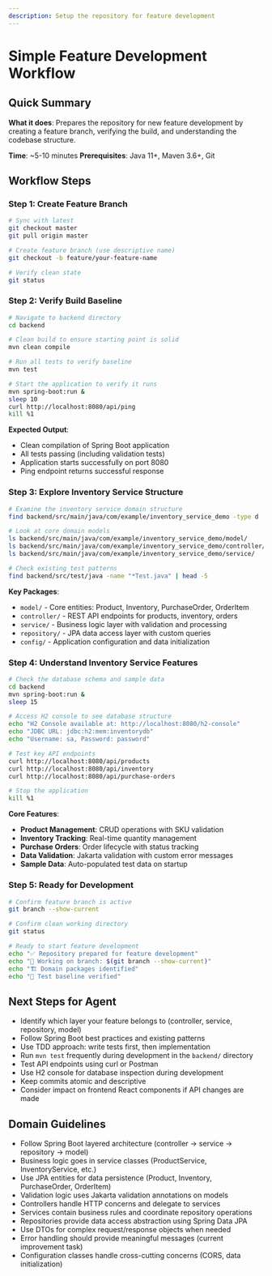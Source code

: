 ```yaml
---
description: Setup the repository for feature development
---
```


# Simple Feature Development Workflow

## Quick Summary
**What it does**: Prepares the repository for new feature development by creating a feature branch, verifying the build, and understanding the codebase structure.

**Time**: ~5-10 minutes
**Prerequisites**: Java 11+, Maven 3.6+, Git

## Workflow Steps

### Step 1: Create Feature Branch
```bash
# Sync with latest
git checkout master
git pull origin master

# Create feature branch (use descriptive name)
git checkout -b feature/your-feature-name

# Verify clean state
git status
```

### Step 2: Verify Build Baseline
```bash
# Navigate to backend directory
cd backend

# Clean build to ensure starting point is solid
mvn clean compile

# Run all tests to verify baseline
mvn test

# Start the application to verify it runs
mvn spring-boot:run &
sleep 10
curl http://localhost:8080/api/ping
kill %1
```

**Expected Output**: 
- Clean compilation of Spring Boot application
- All tests passing (including validation tests)
- Application starts successfully on port 8080
- Ping endpoint returns successful response

### Step 3: Explore Inventory Service Structure
```bash
# Examine the inventory service domain structure
find backend/src/main/java/com/example/inventory_service_demo -type d | sort

# Look at core domain models
ls backend/src/main/java/com/example/inventory_service_demo/model/
ls backend/src/main/java/com/example/inventory_service_demo/controller/
ls backend/src/main/java/com/example/inventory_service_demo/service/

# Check existing test patterns
find backend/src/test/java -name "*Test.java" | head -5
```

**Key Packages**:
- `model/` - Core entities: Product, Inventory, PurchaseOrder, OrderItem
- `controller/` - REST API endpoints for products, inventory, orders
- `service/` - Business logic layer with validation and processing
- `repository/` - JPA data access layer with custom queries
- `config/` - Application configuration and data initialization

### Step 4: Understand Inventory Service Features
```bash
# Check the database schema and sample data
cd backend
mvn spring-boot:run &
sleep 15

# Access H2 console to see database structure
echo "H2 Console available at: http://localhost:8080/h2-console"
echo "JDBC URL: jdbc:h2:mem:inventorydb"
echo "Username: sa, Password: password"

# Test key API endpoints
curl http://localhost:8080/api/products
curl http://localhost:8080/api/inventory
curl http://localhost:8080/api/purchase-orders

# Stop the application
kill %1
```

**Core Features**:
- **Product Management**: CRUD operations with SKU validation
- **Inventory Tracking**: Real-time quantity management
- **Purchase Orders**: Order lifecycle with status tracking
- **Data Validation**: Jakarta validation with custom error messages
- **Sample Data**: Auto-populated test data on startup

### Step 5: Ready for Development
```bash
# Confirm feature branch is active
git branch --show-current

# Confirm clean working directory
git status

# Ready to start feature development
echo "✅ Repository prepared for feature development"
echo "📁 Working on branch: $(git branch --show-current)"
echo "🏗️ Domain packages identified"
echo "🧪 Test baseline verified"
```

## Next Steps for Agent
- Identify which layer your feature belongs to (controller, service, repository, model)
- Follow Spring Boot best practices and existing patterns
- Use TDD approach: write tests first, then implementation
- Run `mvn test` frequently during development in the `backend/` directory
- Test API endpoints using curl or Postman
- Use H2 console for database inspection during development
- Keep commits atomic and descriptive
- Consider impact on frontend React components if API changes are made

## Domain Guidelines
- Follow Spring Boot layered architecture (controller → service → repository → model)
- Business logic goes in service classes (ProductService, InventoryService, etc.)
- Use JPA entities for data persistence (Product, Inventory, PurchaseOrder, OrderItem)
- Validation logic uses Jakarta validation annotations on models
- Controllers handle HTTP concerns and delegate to services
- Services contain business rules and coordinate repository operations
- Repositories provide data access abstraction using Spring Data JPA
- Use DTOs for complex request/response objects when needed
- Error handling should provide meaningful messages (current improvement task)
- Configuration classes handle cross-cutting concerns (CORS, data initialization)